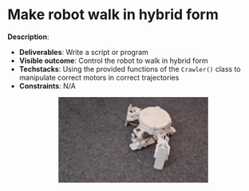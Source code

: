 # Make robot walk in hybrid form

**Description**: 
* **Deliverables**: Write a script or program
* **Visible outcome**: Control the robot to walk in hybrid form
* **Techstacks**: Using the provided functions of the `Crawler()` class to manipulate correct motors in correct trajectories
* **Constraints**: N/A

<p align="center">
    <img src="../assets/hybrid-walking.gif" width="300"/>
</p>
